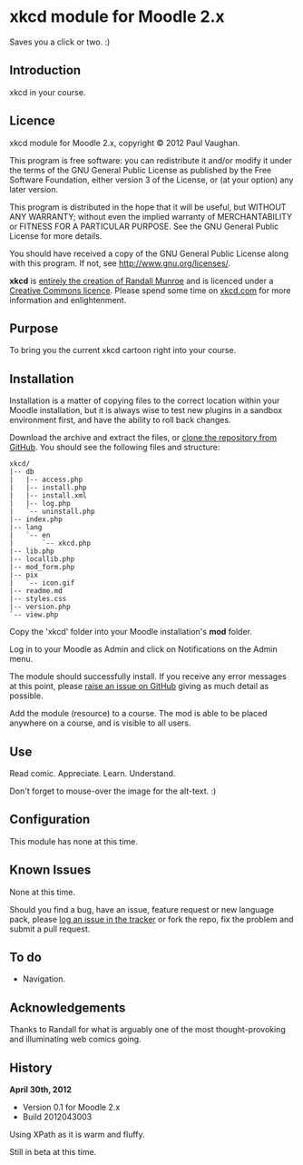 # xkcd module for Moodle 2.x

Saves you a click or two. :)

## Introduction

xkcd in your course.

## Licence

xkcd module for Moodle 2.x, copyright &copy; 2012 Paul Vaughan.

This program is free software: you can redistribute it and/or modify it under the terms of the GNU General Public License as published by the Free Software Foundation, either version 3 of the License, or (at your option) any later version.

This program is distributed in the hope that it will be useful, but WITHOUT ANY WARRANTY; without even the implied warranty of MERCHANTABILITY or FITNESS FOR A PARTICULAR PURPOSE.  See the GNU General Public License for more details.

You should have received a copy of the GNU General Public License along with this program.  If not, see <http://www.gnu.org/licenses/>.

**xkcd** is [entirely the creation of Randall Munroe](http://xkcd.com/about/) and is licenced under a [Creative Commons licence](http://xkcd.com/license.html). Please spend some time on [xkcd.com](http://xkcd.com/) for more information and enlightenment.

## Purpose

To bring you the current xkcd cartoon right into your course.

## Installation

Installation is a matter of copying files to the correct location within your Moodle installation, but it is always wise to test new plugins in a sandbox environment first, and have the ability to roll back changes.

Download the archive and extract the files, or [clone the repository from GitHub](https://github.com/vaughany/moodle-mod_xkcd). You should see the following files and structure:

    xkcd/
    |-- db
    |   |-- access.php
    |   |-- install.php
    |   |-- install.xml
    |   |-- log.php
    |   `-- uninstall.php
    |-- index.php
    |-- lang
    |   `-- en
    |       `-- xkcd.php
    |-- lib.php
    |-- locallib.php
    |-- mod_form.php
    |-- pix
    |   `-- icon.gif
    |-- readme.md
    |-- styles.css
    |-- version.php
    `-- view.php

Copy the 'xkcd' folder into your Moodle installation's **mod** folder.

Log in to your Moodle as Admin and click on Notifications on the Admin menu.

The module should successfully install. If you receive any error messages at this point, please [raise an issue on GitHub](https://github.com/vaughany/moodle-mod_xkcd/issues) giving as much detail as possible.

Add the module (resource) to a course. The mod is able to be placed anywhere on a course, and is visible to all users.

## Use

Read comic. Appreciate. Learn. Understand.

Don't forget to mouse-over the image for the alt-text. :)

## Configuration

This module has none at this time.

## Known Issues

None at this time.

Should you find a bug, have an issue, feature request or new language pack, please [log an issue in the tracker](https://github.com/vaughany/moodle-mod_xkcd/issues) or fork the repo, fix the problem and submit a pull request.

## To do

* Navigation.

## Acknowledgements

Thanks to Randall for what is arguably one of the most thought-provoking and illuminating web comics going.

## History

**April 30th, 2012**

* Version 0.1 for Moodle 2.x
* Build 2012043003

Using XPath as it is warm and fluffy.

Still in beta at this time.
